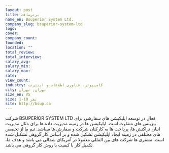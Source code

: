 ```yaml
---
layout: post
title: برترسافت
name_en: Bsuperior System Ltd.
company_slug: bsuperior-system-ltd
logo: 
cover: 
company_count:
founded:
location: ""
total_review: 
total_interview: 
salary_avg: 
salary_min: 
salary_max: 
rate: 
view_count: 
industry: کامپیوتر، فناوری اطلاعات و اینترنت
city: تهران, تهران
size_en: VS
size: 1-10 نفر
site: http://bsup.ca
---
```


شرکت BSUPERIOR SYSTEM LTD فعال در توسعه اپلیکیشن های سفارشی برای بیزینس های متفاوت است. اپلیکیشن ها در زمینه مدیریت داده ها برای مثال مدیریت انبار، تراکنش ها، پرداخت ها به کارکنان شرکت و سفارش ها میباشد. تیم ما از تخصص های مختلفی در زمینه ایجاد اپلیکیشن تشکیل شده و بر اساس کار گروهی تشکیل شده است.  مشتری ها شرکت های بین المللی معمولا در آمریکای شمالی می باشد و هدف ما، تکمیل کار با کیفیت با روش کار گروهی می باشد.
